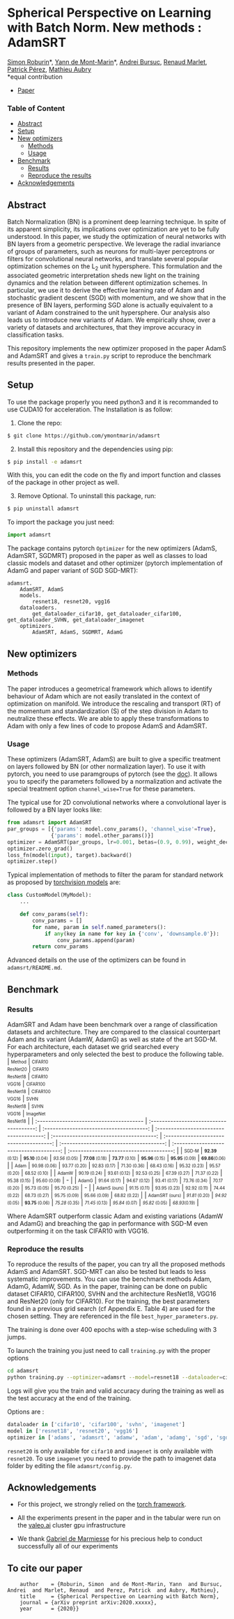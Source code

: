 # Spherical Perspective on Learning with Batch Norm. New methods : AdamSRT
[Simon Roburin](https://github.com/kdoublerotor)\*,
[Yann de Mont-Marin](https://github.com/ymontmarin)\*,
[Andrei Bursuc](XXXX),
[Renaud Marlet](XXXX),
[Patrick Pérez](XXXX),
[Mathieu Aubry](XXXX)
\
\*equal contribution

- [Paper](XXXXX)

### Table of Content
- [Abstract](#abstract)
- [Setup](#setup)
- [New optimizers](#new-optimizers)
  - [Methods](#methods)
  - [Usage](#usage)
- [Benchmark](#benchmark)
  - [Results](#results)
  - [Reproduce the results](#reproduce-the-results)
- [Acknowledgements](#acknowledgements)


## Abstract
Batch Normalization (BN) is a prominent deep learning technique. In spite of its apparent simplicity, its implications over optimization are yet to be fully understood. In this paper, we study the optimization of neural networks with BN layers from a geometric perspective. We leverage the radial invariance of groups of parameters, such as neurons for multi-layer perceptrons or filters for convolutional neural networks, and translate several popular optimization schemes on the L<sub>2</sub> unit hypersphere. This formulation and the associated geometric interpretation sheds new light on the training dynamics and the relation between different optimization schemes. In particular, we use it to derive the effective learning rate of Adam and stochastic gradient descent (SGD) with momentum, and we show that in the presence of BN layers, performing SGD alone is actually equivalent to a variant of Adam constrained to the unit hypersphere. Our analysis also leads us to introduce new variants of Adam. We empirically show, over a variety of datasets and architectures, that they improve accuracy in classification tasks.

This repository implements the new optimizer proposed in the paper AdamS and AdamSRT and gives a `train.py` script to reproduce the benchmark results presented in the paper.

## Setup
To use the package properly you need python3 and it is recommanded to use CUDA10 for acceleration. The Installation is as follow:

1. Clone the repo:
```bash
$ git clone https://github.com/ymontmarin/adamsrt
```

2. Install this repository and the dependencies using pip:
```bash
$ pip install -e adamsrt
```

With this, you can edit the code on the fly and import function and classes of the package in other project as well.

3. Remove Optional. To uninstall this package, run:
```bash
$ pip uninstall adamsrt
```

To import the package you just need:
```python
import adamsrt
```
The package contains pytorch `Optimizer` for the new optimizers (AdamS, AdamSRT, SGDMRT) proposed in the paper as well as classes to load classic models and dataset and other optimizer (pytorch implementation of AdamG and paper variant of SGD SGD-MRT):
```
adamsrt.
    AdamSRT, AdamS
    models.
        resnet18, resnet20, vgg16
    dataloaders.
        get_dataloader_cifar10, get_dataloader_cifar100, get_dataloader_SVHN, get_dataloader_imagenet
    optimizers.
        AdamSRT, AdamS, SGDMRT, AdamG
```


## New optimizers
### Methods
The paper introduces a geometrical framework which allows to identify behaviour of Adam which are not easily translated in the context of optimization on manifold. We introduce the rescaling and transport (RT) of the momentum and standardization (S) of the step division in Adam to neutralize these effects. We are able to apply these transformations to Adam with only a few lines of code to propose AdamS and AdamSRT.


### Usage
These optimizers (AdamSRT, AdamS) are built to give a specific treatment on layers followed by BN (or other normalization layer). 
To use it with pytorch, you need to use paramgroups of pytorch (see the [doc](https://pytorch.org/docs/stable/optim.html#per-parameter-options)).
It allows you to specify the parameters followed by a normalization and activate the special treatment option `channel_wise=True` for these parameters.

The typical use for 2D convolutional networks where a convolutional layer is followed by a BN layer looks like:
```python
from adamsrt import AdamSRT
par_groups = [{'params': model.conv_params(), 'channel_wise'=True},
              {'params': model.other_params()}]
optimizer = AdamSRT(par_groups, lr=0.001, betas=(0.9, 0.99), weight_decay=1e-4)
optimizer.zero_grad()
loss_fn(model(input), target).backward()
optimizer.step()
```
Typical implementation of methods to filter the param for standard network as proposed by [torchvision models](https://pytorch.org/docs/stable/torchvision/models.html) are:
```python
class CustomModel(MyModel):
    ...

    def conv_params(self):
        conv_params = []
        for name, param in self.named_parameters():
            if any(key in name for key in {'conv', 'downsample.0'}):
                conv_params.append(param)
        return conv_params
```
Advanced details on the use of the optimizers can be found in `adamsrt/README.md`.

## Benchmark
### Results
AdamSRT and Adam have been benchmark over a range of classification datasets and architecture. They are compared to the classical counterpart Adam and its variant (AdamW, AdamG) as well as state of the art SGD-M. For each architecture, each dataset we grid searched every hyperparameters and only selected the best to produce the following table.
|      <sub><sup>Method</sup></sub>       | <sub><sup>CIFAR10<br>ResNet20</sup></sub>  | <sub><sup>CIFAR10<br>ResNet18</sup></sub>  |   <sub><sup>CIFAR10<br>VGG16</sup></sub>   | <sub><sup>CIFAR100<br>ResNet18</sup></sub> |  <sub><sup>CIFAR100<br>VGG16</sup></sub>   |   <sub><sup>SVHN<br>ResNet18</sup></sub>   |    <sub><sup>SVHN<br>VGG16</sup></sub>     | <sub><sup>ImageNet<br>ResNet18</sup></sub> |
| :-------------------------------------- | :-------------------------------------: | :-------------------------------------: | :-------------------------------------: | :-------------------------------------: | :-------------------------------------: | :-------------------------------------: | :-------------------------------------: | :-------------------------------------: |
|       <sub><sup>SGD-M</sup></sub>       | <sub><sup>**92.39** (0.12)</sup></sub>  | <sub><sup>**95.10** (0.04)</sup></sub>  |  <sub><sup>*93.56* (0.05)</sup></sub>   | <sub><sup>**77.08** (0.18)</sup></sub>  | <sub><sup>**73.77** (0.10)</sup></sub>  | <sub><sup>**95.96** (0.15)</sup></sub>  | <sub><sup>**95.95** (0.09)</sup></sub>  |  <sub><sup>**69.86**(0.06)</sup></sub>  |
|       <sub><sup>Adam</sup></sub>        |   <sub><sup>90.98 (0.06)</sup></sub>    |   <sub><sup>93.77 (0.20)</sup></sub>    |   <sub><sup>92.83 (0.17)</sup></sub>    |   <sub><sup>71.30 (0.36)</sup></sub>    |   <sub><sup>68.43 (0.16)</sup></sub>    |   <sub><sup>95.32 (0.23)</sup></sub>    |   <sub><sup>95.57 (0.20)</sup></sub>    |   <sub><sup>68.52 (0.10)</sup></sub>    |
|       <sub><sup>AdamW</sup></sub>       |   <sub><sup>90.19 (0.24)</sup></sub>    |   <sub><sup>93.61 (0.12)</sup></sub>    |   <sub><sup>92.53 (0.25)</sup></sub>    |   <sub><sup>67.39 (0.27)</sup></sub>    |   <sub><sup>71.37 (0.22)</sup></sub>    |   <sub><sup>95.38 (0.15)</sup></sub>    |   <sub><sup>95.60 (0.08)</sup></sub>    |                 -                       |
|       <sub><sup>AdamG</sup></sub>       |   <sub><sup>91.64 (0.17)</sup></sub>    |   <sub><sup>94.67 (0.12)</sup></sub>    |   <sub><sup>93.41 (0.17)</sup></sub>    |   <sub><sup>73.76 (0.34)</sup></sub>    |   <sub><sup>70.17 (0.20)</sup></sub>    |   <sub><sup>95.73 (0.05)</sup></sub>    |   <sub><sup>95.70 (0.25)</sup></sub>    |                 -                       |
|   <sub><sup>AdamS (ours)</sup></sub>    |   <sub><sup>91.15 (0.11)</sup></sub>    |   <sub><sup>93.95 (0.23)</sup></sub>    |   <sub><sup>92.92 (0.11)</sup></sub>    |   <sub><sup>74.44 (0.22)</sup></sub>    |   <sub><sup>68.73 (0.27)</sup></sub>    |   <sub><sup>95.75 (0.09)</sup></sub>    |   <sub><sup>95.66 (0.09)</sup></sub>    |   <sub><sup>68.82 (0.22)</sup></sub>    |
|  <sub><sup>AdamSRT (ours)</sup></sub>   |  <sub><sup>*91.81* (0.20)</sup></sub>   |  <sub><sup>*94.92* (0.05)</sup></sub>   | <sub><sup>**93.75** (0.06)</sup></sub>  |  <sub><sup>*75.28* (0.35)</sup></sub>   |  <sub><sup>*71.45* (0.13)</sup></sub>   |  <sub><sup>*95.84* (0.07)</sup></sub>   |  <sub><sup>*95.82* (0.05)</sup></sub>   |   <sub><sup>*68.93*(0.19)</sup></sub>   |

Where AdamSRT outperform classic Adam and existing variations (AdamW and AdamG) and breaching the gap in performance with SGD-M even outperforming it on the task CIFAR10 with VGG16.

### Reproduce the results
To reproduce the results of the paper, you can try all the proposed methods AdamS and AdamSRT. SGD-MRT can also be tested but leads to less systematic improvements.
You can use the benchmark methods Adam, AdamG, AdamW, SGD.
As in the paper, training can be done on public dataset CIFAR10, CIFAR100, SVHN and the architecture ResNet18, VGG16 and ResNet20 (only for CIFAR10).
For the training, the best parameters found in a previous grid search (cf Appendix E. Table 4) are used for the chosen setting. They are referenced in the file `best_hyper_parameters.py`.

The training is done over 400 epochs with a step-wise scheduling with 3 jumps.

To launch the training you just need to call `training.py` with the proper options
```bash
cd adamsrt
python training.py --optimizer=adamsrt --model=resnet18 --dataloader=cifar100
```
Logs will give you the train and valid accuracy during the training as well as the test accuracy at the end of the training.

Options are :
```python
dataloader in ['cifar10', 'cifar100', 'svhn', 'imagenet']
model in ['resnet18', 'resnet20', 'vgg16']
optimizer in ['adams', 'adamsrt', 'adamw', 'adam', 'adamg', 'sgd', 'sgdmrt']
```
`resnet20` is only available for `cifar10` and `imagenet` is only available with `resnet20`.
To use `imagenet` you need to provide the path to imagenet data folder by editing the file `adamsrt/config.py`.

## Acknowledgements
- For this project, we strongly relied on the [torch framework](https://github.com/pytorch/pytorch).

- All the experiments present in the paper and in the tabular were run on the [valeo.ai](https://github.com/valeoai) cluster gpu infrastructure

- We thank [Gabriel de Marmiesse](https://github.com/gabrieldemarmiesse) for his precious help to conduct successfully all of our experiments

## To cite our paper

```@article{roburin2020spherical,
    author    = {Roburin, Simon  and de Mont-Marin, Yann  and Bursuc, Andrei  and Marlet, Renaud  and Perez, Patrick  and Aubry, Mathieu},
    title     = {Spherical Perspective on Learning with Batch Norm},
    journal = {arXiv preprint arXiv:2020.xxxxx},
    year      = {2020}}
```
